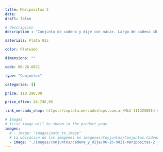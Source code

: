 ```yaml
---
title: Maripositas 2
date: 
draft: false

# descripcion
description : "Conjunto de cadena y dije con nácar. Largo de cadena 40, 45 o 50 cm a elección. Consultanos por los aros haciendo juego!"

materials: Plata 925

color: Plateado

dimensions: ""

code: 06-26-0821

type: "Conjuntos"

categories: []

price: $10.290,00

price_eftvo: $8.748,00

link_mercado_shop: https://inplata.mercadoshops.com.ar/MLA-1113250014-conjunto-de-plata-925-y-nácar-maripositas-2-_JM

# Images
# first image will be shown in the product page
images:
  # - image: "images/path_to_image"
  # La ubicacion de las imagenes es imagenes/Conjuntos/Conjuntos.Cadena y Dije/06-26-0821-maripositas-2
  - image: "./images/conjuntos/cadena_y_dije/06-26-0821-maripositas-2.jpg"
---
```


